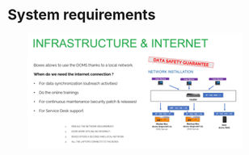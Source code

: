 # System requirements

<figure><img src="../.gitbook/assets/image (12).png" alt=""><figcaption></figcaption></figure>
